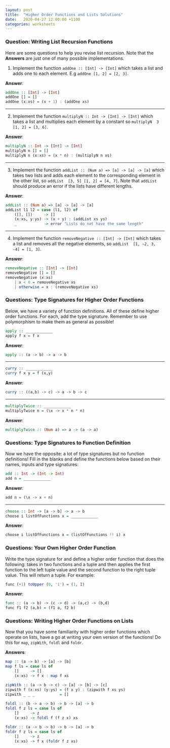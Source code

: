 ```yaml
---
layout: post
title:  "Higher Order Functions and Lists Solutions"
date:   2020-04-27 12:00:00 +1100
categories: worksheets
---
```



### Question: Writing List Recursion Functions

Here are some questions to help you revise list recursion. Note that the __Answers__ are just one of many possible implementations.

1. Implement the function ```addOne :: [Int] -> [Int]``` which takes a list and adds one to each element. E.g ```addOne [1, 2] = [2, 3]```.

__Answer__:
```haskell
addOne :: [Int] -> [Int]
addOne [] = []
addOne (x:xs) = (x + 1) : (addOne xs)
```

---

2. Implement the function ```multiplyN :: Int -> [Int] -> [Int]``` which takes a list and multiplies each element by a constant so ```multiplyN  3 [1, 2] = [3, 6]```.

__Answer__:
```haskell
multiplyN :: Int -> [Int] -> [Int]
multiplyN n [] = []
multiplyN n (x:xs) = (x * n) : (multiplyN n xs)
```

---

3. Implement the function ```addList :: (Num a) => [a] -> [a] -> [a]``` which takes two lists and adds each element to the corresponding element in the other list, so ```addList  [3, 5] [1, 2] = [4, 7]```. Note that ```addList``` should produce an error if the lists have different lengths.

__Answer__:
```haskell
addList :: (Num a) => [a] -> [a] -> [a]
addList l1 l2 = case (l1, l2) of
    ([], [])     -> []
    (x:xs, y:ys) -> (x + y) : (addList xs ys)
    _            -> error "Lists do not have the same length"
```

---

4. Implement the function ```removeNegative :: [Int] -> [Int]``` which takes a list and removes all the negative elements, so ```addList  [1, -2, 3, -4] = [1, 3]```.

__Answer__:
```haskell
removeNegative :: [Int] -> [Int]
removeNegative [] = []
removeNegative (x:xs)
    | x < 0 = removeNegative xs
    | otherwise = x : (removeNegative xs)
```

### Questions: Type Signatures for Higher Order Functions

Below, we have a variety of function definitions. All of these define higher order functions. For each, add the type signature. Remember to use polymorphism to make them as general as possible!

```haskell
apply :: ____________
apply f x = f x
```

__Answer__:
```haskell
apply :: (a -> b) -> a -> b
```
---
```haskell
curry :: ____________
curry f x y = f (x,y)
```

__Answer__:
```haskell
curry :: ((a,b) -> c) -> a -> b -> c
```
---
```haskell
multiplyTwice :: ____________
multiplyTwice n = (\x -> x * n * n)
```

__Answer__:
```haskell
multiplyTwice :: (Num a) => a -> (a -> a)
```

### Questions: Type Signatures to Function Definition

Now we have the opposite: a lot of type signatures but no function definitions! Fill in the blanks and define the functions below based on their names, inputs and type signatures:

```haskell
add :: Int -> (Int -> Int)
add n = ____________
```

__Answer__:
```haskell
add n = (\x -> x + n)
```

---

```haskell
choose :: Int -> [a -> b] -> a -> b
choose i listOfFunctions x = ____________
```

__Answer__:
```haskell
choose i listOfFunctions x = (listOfFunctions !! i) x
```

### Questions: Your Own Higher Order Function

Write the type signature for and define a higher order function that does the following: takes in two functions and a tuple and then applies the first function to the left tuple value and the second function to the right tuple value. This will return a tuple. For example:

```haskell
func (+1) toUpper (0, 'i') = (1, I)
```

__Answer__:
```haskell
func :: (a -> b) -> (c -> d) -> (a,c) -> (b,d)
func f1 f2 (a,b) = (f1 a, f2 b)
```

### Questions: Writing Higher Order Functions on Lists

Now that you have some familiarity with higher order functions which operate on lists, have a go at writing your own version of the functions! Do this for  ```map```, ```zipWith```, ```foldl``` and ```foldr```.

__Answers__:
```haskell
map :: (a -> b) -> [a] -> [b]
map f ls = case ls of
    []     -> []
    (x:xs) -> f x : map f xs

zipWith :: (a -> b -> c) -> [a] -> [b] -> [c]
zipwith f (x:xs) (y:ys) = (f x y) : (zipwith f xs ys)
zipwith _ _ _           = []
    
foldl :: (b -> a -> b) -> b -> [a] -> b
foldl f z ls = case ls of
    []     -> z
    (x:xs) -> foldl f (f z x) xs

foldr :: (a -> b -> b) -> b -> [a] -> b
foldr f z ls = case ls of
    []     -> z
    (x:xs) -> f x (foldr f z xs)
```